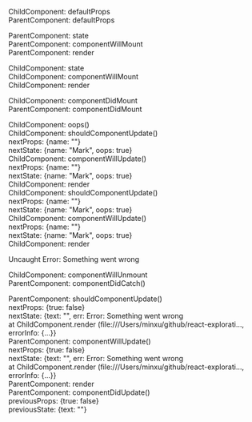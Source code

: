 ChildComponent: defaultProps   
ParentComponent: defaultProps   

ParentComponent: state   
ParentComponent: componentWillMount   
ParentComponent: render   

ChildComponent: state   
ChildComponent: componentWillMount   
ChildComponent: render   

ChildComponent: componentDidMount   
ParentComponent: componentDidMount

ChildComponent: oops()   
ChildComponent: shouldComponentUpdate()   
nextProps:  {name: ""}   
nextState:  {name: "Mark", oops: true}   
ChildComponent: componentWillUpdate()   
nextProps:  {name: ""}   
nextState:  {name: "Mark", oops: true}   
ChildComponent: render   
ChildComponent: shouldComponentUpdate()   
nextProps:  {name: ""}   
nextState:  {name: "Mark", oops: true}   
ChildComponent: componentWillUpdate()   
nextProps:  {name: ""}   
nextState:  {name: "Mark", oops: true}   
ChildComponent: render   

Uncaught Error: Something went wrong

ChildComponent: componentWillUnmount   
ParentComponent: componentDidCatch()

ParentComponent: shouldComponentUpdate()   
nextProps:  {true: false}   
nextState:  {text: "", err: Error: Something went wrong   
    at ChildComponent.render (file:///Users/minxu/github/react-explorati…, errorInfo: {…}}   
ParentComponent: componentWillUpdate()   
nextProps:  {true: false}   
nextState:  {text: "", err: Error: Something went wrong   
    at ChildComponent.render (file:///Users/minxu/github/react-explorati…, errorInfo: {…}}   
ParentComponent: render   
ParentComponent: componentDidUpdate()   
previousProps:  {true: false}   
previousState:  {text: ""}
